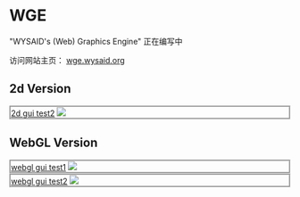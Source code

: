 # WGE #
"WYSAID's (Web) Graphics Engine" 正在编写中

访问网站主页： <a href="http://wge.wysaid.org" target="_blank">wge.wysaid.org</a>

## 2d Version ##

<div style="border:groove">
<a href="http://wge.wysaid.org/2d/gui_test/gui_test2.html" target="_blank">2d gui test2</a>
<img src="http://wge.wysaid.org/screenshots/webgl_gui_test2.jpg">
</div>

## WebGL Version ##
<div style="border:groove">
<a href="http://wge.wysaid.org/webgl/simple_demos/gui_test.html" target="_blank">webgl gui test1</a>
<img src="http://wge.wysaid.org/screenshots/webgl_gui_test1.jpg">
</div>
<div style="border:groove">
<a href="http://wge.wysaid.org/webgl/simple_demos/gui_test2.html" target="_blank">webgl gui test2</a>
<img src="http://wge.wysaid.org/screenshots/webgl_gui_test2.jpg">
</div>